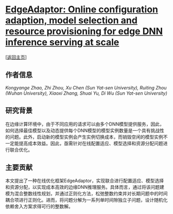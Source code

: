 # [EdgeAdaptor: Online configuration adaption, model selection and resource provisioning for edge DNN inference serving at scale](https://doi.org/10.1109/TMC.2022.3189186)

\[[返回主页](../../README.md)\]

## 作者信息
*Kongyange Zhao, Zhi Zhou, Xu Chen (Sun Yat-sen University), Ruiting Zhou (Wuhan University), Xiaoxi Zhang, Shuai Yu, Di Wu (Sun Yat-sen University)*

## 研究背景
在边缘计算环境中，由于不同应用的请求可以由多个DNN模型提供服务，因此，如何选择最佳模型以及动态提供每个DNN模型的模型实例数量是一个具有挑战性的问题。此外，启动新的模型实例会产生实例切换成本，而销毁空闲的模型实例不一定能提高成本效益。因此，亟需针对在线配置适应、模型选择和资源分配问题进行联合优化。

## 主要贡献
本文提出了一种在线优化框架EdgeAdaptor，实现联合进行配置适应、模型选择和资源分配，以实现成本高效的边缘DNN推理服务。具体而言，通过将该问题建模为混合整数线性规划，并通过正则化方法，松弛整数约束并对长期问题中的时间耦合项进行正则化。进而，将问题分解为一系列单时间隙独立子问题，设计随机化依赖舍入方案求得可行的整数解。
